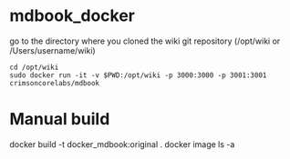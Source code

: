 # mdbook_docker
go to the directory where you cloned the wiki git repository (/opt/wiki or /Users/username/wiki)
```code
cd /opt/wiki
sudo docker run -it -v $PWD:/opt/wiki -p 3000:3000 -p 3001:3001 crimsoncorelabs/mdbook
```

Manual build
====
docker build -t docker_mdbook:original .
docker image ls -a